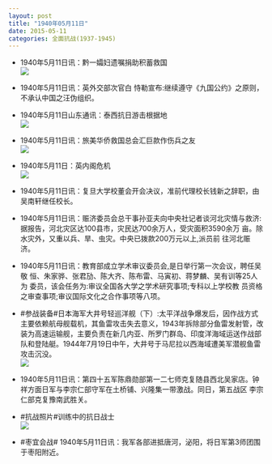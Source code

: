 ```yaml
---
layout: post
title: "1940年05月11日"
date: 2015-05-11
categories: 全面抗战(1937-1945)
---
```


<meta name="referrer" content="no-referrer" />

- 1940年5月11日讯：黔一孀妇遗嘱捐助积蓄救国 <br/><img src="https://ww4.sinaimg.cn/large/aca367d8jw1es0qdydo0tj207d06ymxk.jpg" />

- 1940年5月11日讯：英外交部次官白 恃勒宣布:继续遵守《九国公约》之原则，不承认中国之汪伪组织。 

- 1940年5月11日山东通讯：泰西抗日游击根据地 <br/><img src="https://ww2.sinaimg.cn/large/aca367d8jw1es0on323xoj20i710hgxn.jpg" />

- 1940年5月11日讯：旅美华侨救国总会汇巨款作伤兵之友 <br/><img src="https://ww2.sinaimg.cn/large/aca367d8jw1es0mx54wgdj207s0d13zc.jpg" />

- 1940年5月11日：英内阁危机 <br/><img src="https://ww4.sinaimg.cn/large/aca367d8jw1es0l6kvhxzj211l0hidmu.jpg" />

- 1940年5月11日讯：复旦大学校董会开会决议，准前代理校长钱新之辞职，由吴南轩继任校长。 

- 1940年5月11日讯：赈济委员会总干事孙亚夫向中央社记者谈河北灾情与救济: 据报告，河北灾区达100县市，灾民达700余万人，受灾面积3590余万 亩。除水灾外，又重以兵、旱、虫灾。中央已拨款200万元以上,派员前 往河北赈济。 

- 1940年5月11日讯：教育部成立学术审议委员会,是日举行第一次会议，聘任吴敬 恒、朱家骅、张君劢、陈大齐、陈布雷、马寅初、蒋梦麟、吴有训等25人为 委员，该会任务为:审议全国各大学之学术研究事项;专科以上学校教 员资格之审查事项;审议国际文化之合作事项等八项。  

- #参战装备#日本海军大井号轻巡洋舰（下）:太平洋战争爆发后，因作战方式主要依赖航母舰载机，其鱼雷攻击失去意义，1943年拆除部分鱼雷发射管，改装为高速运输舰，主要负责在新几内亚、所罗门群岛、印度洋海域运送作战部队和登陆艇。1944年7月19日中午，大井号于马尼拉以西海域遭美军潜舰鱼雷攻击沉没。 <br/><img src="https://ww2.sinaimg.cn/large/aca367d8jw1es02ykujg0j20890640sv.jpg" />

- 1940年5月11日讯：第四十五军陈鼎勋部第一二七师克复随县西北吴家店。钟祥方面日军与李宗仁部守军在土桥铺、兴隆集一带激战。同日，第五战区 李宗仁部克复豫南武胜关。 

- #抗战照片#训练中的抗日战士 <br/><img src="https://ww2.sinaimg.cn/large/aca367d8gw1es00za25woj20jg0ewwgs.jpg" />

- #枣宜会战# 1940年5月11日讯：我军各部进抵唐河，泌阳，将日军第3师团围于枣阳附近。 

